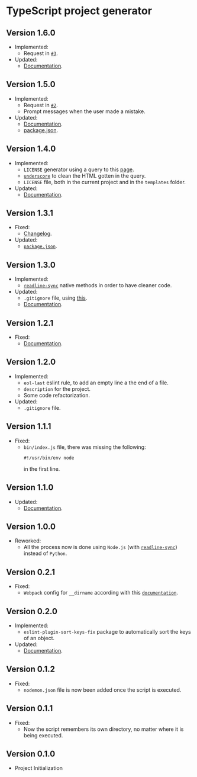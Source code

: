 # TypeScript project generator

## Version 1.6.0
- Implemented:
  - Request in [`#3`](https://github.com/AnthonyLzq/typescript-project-generator/issues/3).
- Updated:
  - [Documentation](https://github.com/AnthonyLzq/typescript-project-generator#readme).

## Version 1.5.0
- Implemented:
  - Request in [`#2`](https://github.com/AnthonyLzq/typescript-project-generator/issues/2).
  - Prompt messages when the user made a mistake.
- Updated:
  - [Documentation](https://github.com/AnthonyLzq/typescript-project-generator#readme).
  - [package.json](https://github.com/AnthonyLzq/typescript-project-generator/blob/master/package.json).

## Version 1.4.0
- Implemented:
  - `LICENSE` generator using a query to this [page](https://choosealicense.com/licenses/).
  - [`underscore`](https://www.npmjs.com/package/underscore) to clean the HTML gotten in the query.
  - `LICENSE` file, both in the current project and in the `templates` folder.
- Updated:
  - [Documentation](https://github.com/AnthonyLzq/typescript-project-generator#readme).

## Version 1.3.1

- Fixed:
  - [Changelog](https://github.com/AnthonyLzq/typescript-project-generator/blob/master/changelog.md).
- Updated:
  - [`package.json`](https://github.com/AnthonyLzq/typescript-project-generator/blob/master/package.json).

## Version 1.3.0

- Implemented:
  - [`readline-sync`](https://www.npmjs.com/package/readline-sync) native methods in order to have cleaner code.
- Updated:
  - `.gitignore` file, using [this](https://www.toptal.com/developers/gitignore/api/node,yarn).
  - [Documentation](https://github.com/AnthonyLzq/typescript-project-generator#readme).

## Version 1.2.1

- Fixed:
  - [Documentation](https://github.com/AnthonyLzq/typescript-project-generator#readme).

## Version 1.2.0

- Implemented:
  - `eol-last` eslint rule, to add an empty line a the end of a file.
  - `description` for the project.
  - Some code refactorization.
- Updated:
  - `.gitignore` file.

## Version 1.1.1

- Fixed:
  - `bin/index.js` file, there was missing the following: 
    ```node
    #!/usr/bin/env node
    ```
    in the first line.

## Version 1.1.0

- Updated:
  - [Documentation](https://github.com/AnthonyLzq/typescript-project-generator#readme).

## Version 1.0.0

- Reworked:
  - All the process now is done using `Node.js` (with [`readline-sync`](https://www.npmjs.com/package/readline-sync)) instead of `Python`.

## Version 0.2.1

- Fixed:
  - `Webpack` config for `__dirname` according with this [`documentation`](https://codeburst.io/use-webpack-with-dirname-correctly-4cad3b265a92).

## Version 0.2.0

- Implemented:
  - `eslint-plugin-sort-keys-fix` package to automatically sort the keys of an object.
- Updated:
  - [Documentation](https://github.com/AnthonyLzq/typescript-project-generator#readme).

## Version 0.1.2

- Fixed:
  - `nodemon.json` file is now been added once the script is executed.

## Version 0.1.1

- Fixed:
  - Now the script remembers its own directory, no matter where it is being executed.

## Version 0.1.0

- Project Initialization
